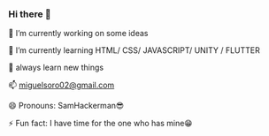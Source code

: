 ### Hi there 👋

 🔭 I’m currently working on some ideas 
 
 🌱 I’m currently learning HTML/ CSS/ JAVASCRIPT/ UNITY / FLUTTER
 
 💬 always learn new things
 
 📫 miguelsoro02@gmail.com
 
 😄 Pronouns: SamHackerman😎
 
 ⚡ Fun fact: I have time for the one who has mine😁
